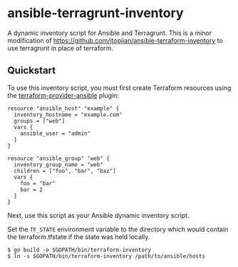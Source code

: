 ansible-terragrunt-inventory
===========================

A dynamic inventory script for Ansible and Terragrunt. This is a minor
modification of https://github.com/jtopjian/ansible-terraform-inventory
to use terragrunt in place of terraform.

Quickstart
----------

To use this inventory script, you must first create Terraform resources
using the [terraform-provider-ansible](https://github.com/nbering/terraform-provider-ansible)
plugin:

```hcl
resource "ansible_host" "example" {
  inventory_hostname = "example.com"
  groups = ["web"]
  vars {
    ansible_user = "admin"
  }
}

resource "ansible_group" "web" {
  inventory_group_name = "web"
  children = ["foo", "bar", "baz"]
  vars {
    foo = "bar"
    bar = 2
  }
}
```

Next, use this script as your Ansible dynamic inventory script.

Set the `TF_STATE` environment variable to the directory which would
contain the terraform.tfstate if the state was held locally.


```shell
$ go build -o $GOPATH/bin/terraform-inventory
$ ln -s $GOPATH/bin/terraform-inventory /path/to/ansible/hosts
```
